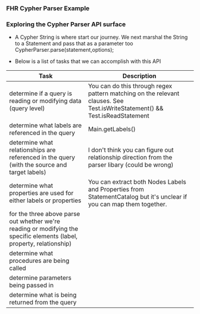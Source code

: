 ### FHR Cypher Parser Example

### Exploring the Cypher Parser API surface

* A Cypher String is where start our journey. We next marshal the String to a Statement and pass that as a parameter too CypherParser.parse(statement,options); 


* Below is a list of tasks that we can accomplish with this API

| Task | Description                                                                                                                 |
| --- |-----------------------------------------------------------------------------------------------------------------------------|
| determine if a query is reading or modifying data (query level) | You can do this through regex pattern matching on the relevant clauses. See Test.isWriteStatement() && Test.isReadStatement |
| determine what labels are referenced in the query | Main.getLabels()                                                                                                            |
| determine what relationships are referenced in the query (with the source and target labels) | I don't think you can figure out relationship direction from the parser libary (could be wrong)                             |
| determine what properties are used for either labels or properties | You can extract both Nodes Labels and Properties from StatementCatalog but it's unclear if you can map them together.       |
| for the three above parse out whether we're reading or modifying the specific elements (label, property, relationship) |                                                                                                                             |
| determine what procedures are being called |                                                                                                                             |
| determine parameters being passed in |                                                                                                                             |
| determine what is being returned from the query |                                                                                                                             |